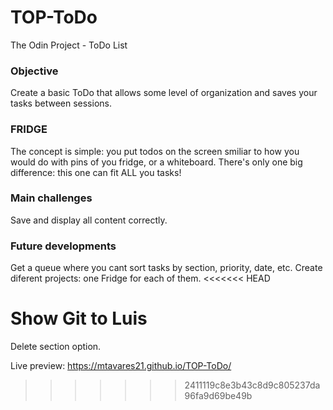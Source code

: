 # TOP-ToDo
The Odin Project - ToDo List

### Objective

Create a basic ToDo that allows some level of organization and saves your tasks between sessions.

### FRIDGE

The concept is simple: you put todos on the screen smiliar to how you would do with pins of you fridge, or
a whiteboard.
There's only one big difference: this one can fit ALL you tasks!

### Main challenges

Save and display all content correctly.

### Future developments

Get a queue where you cant sort tasks by section, priority, date, etc.
Create diferent projects: one Fridge for each of them.
<<<<<<< HEAD

Show Git to Luis
=======
Delete section option.

Live preview:
https://mtavares21.github.io/TOP-ToDo/
>>>>>>> 2411119c8e3b43c8d9c805237da96fa9d69be49b
